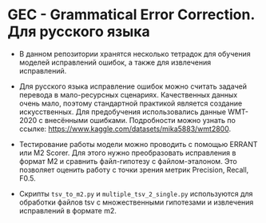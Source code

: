 # GEC - Grammatical Error Correction. Для русского языка

* В данном репозитории хранятся несколько тетрадок для обучения моделей исправлений ошибок, а также для извлечения исправлений.

* Для русского языка исправление ошибок можно считать задачей перевода в мало-ресурсных сценариях. Качественных данных очень мало, поэтому стандартной практикой является создание искусственных. Для предобучения использовались данные WMT-2020 с внесёнными ошибками. Подробности можно узнать по ссылке: https://www.kaggle.com/datasets/mika5883/wmt2800. 

* Тестирование работы модели можно проводить с помощью ERRANT или M2 Scorer. Для этого нужно преобразовать исправления в формат M2 и сравнить файл-гипотезу с файлом-эталоном. Это позволяет оценить работу с точки зрения метрик Precision, Recall, F0.5.

* Скрипты `tsv_to_m2.py` и `multiple_tsv_2_single.py` используются для обработки файлов tsv с множественными гипотезами и извлечения исправлений в формате m2. 